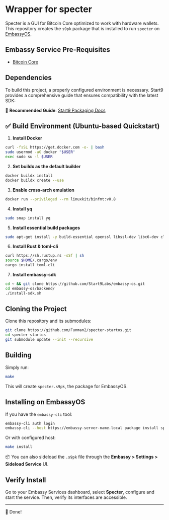 # Wrapper for specter

Specter is a GUI for Bitcoin Core optimized to work with hardware wallets. This repository creates the `s9pk` package that is installed to run `specter` on [EmbassyOS](https://github.com/Start9Labs/embassy-os/).

## Embassy Service Pre-Requisites

- [Bitcoin Core](https://github.com/Start9Labs/bitcoind-wrapper)

## Dependencies

To build this project, a properly configured environment is necessary. Start9 provides a comprehensive guide that ensures compatibility with the latest SDK:

🔗 **Recommended Guide**: [Start9 Packaging Docs](https://docs.start9.com/0.3.5.x/developer-docs/packaging)

## ✅ Build Environment (Ubuntu-based Quickstart)

1. **Install Docker**
```bash
curl -fsSL https://get.docker.com -o- | bash
sudo usermod -aG docker "$USER"
exec sudo su -l $USER
```

2. **Set buildx as the default builder**
```bash
docker buildx install
docker buildx create --use
```

3. **Enable cross-arch emulation**
```bash
docker run --privileged --rm linuxkit/binfmt:v0.8
```

4. **Install yq**
```bash
sudo snap install yq
```

5. **Install essential build packages**
```bash
sudo apt-get install -y build-essential openssl libssl-dev libc6-dev clang libclang-dev ca-certificates
```

6. **Install Rust & toml-cli**
```bash
curl https://sh.rustup.rs -sSf | sh
source $HOME/.cargo/env
cargo install toml-cli
```

7. **Install embassy-sdk**
```bash
cd ~ && git clone https://github.com/Start9Labs/embassy-os.git
cd embassy-os/backend/
./install-sdk.sh
```

## Cloning the Project

Clone this repository and its submodules:
```bash
git clone https://github.com/Funman2/specter-startos.git
cd specter-startos
git submodule update --init --recursive
```

## Building

Simply run:
```bash
make
```

This will create `specter.s9pk`, the package for EmbassyOS.

## Installing on EmbassyOS

If you have the `embassy-cli` tool:

```bash
embassy-cli auth login
embassy-cli --host https://embassy-server-name.local package install specter.s9pk
```

Or with configured host:
```bash
make install
```

📦 You can also sideload the `.s9pk` file through the **Embassy > Settings > Sideload Service** UI.

## Verify Install

Go to your Embassy Services dashboard, select **Specter**, configure and start the service. Then, verify its interfaces are accessible.

---

🎉 Done!
